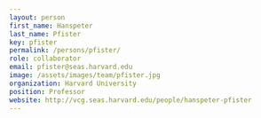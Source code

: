 ```yaml
---
layout: person
first_name: Hanspeter
last_name: Pfister
key: pfister
permalink: /persons/pfister/
role: collaborator
email: pfister@seas.harvard.edu
image: /assets/images/team/pfister.jpg
organization: Harvard University
position: Professor
website: http://vcg.seas.harvard.edu/people/hanspeter-pfister
---
```

